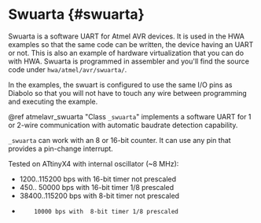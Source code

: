 
Swuarta		{#swuarta}
=======

Swuarta is a software UART for Atmel AVR devices. It is used in the HWA examples
so that the same code can be written, the device having an UART or not. This is
also an example of hardware virtualization that you can do with HWA. Swuarta is
programmed in assembler and you'll find the source code under
`hwa/atmel/avr/swuarta/`.

In the examples, the swuart is configured to use the same I/O pins as Diabolo so
that you will not have to touch any wire between programming and executing the
example.

@ref atmelavr_swuarta "Class `_swuarta`" implements a software UART for 1 or
2-wire communication with automatic baudrate detection capability.

`_swuarta` can work with an 8 or 16-bit counter. It can use any pin that
provides a pin-change interrupt.

Tested on ATtinyX4 with internal oscillator (~8 MHz):
-  1200..115200 bps with 16-bit timer not prescaled
-   450.. 50000 bps with 16-bit timer 1/8 prescaled
- 38400..115200 bps with  8-bit timer not prescaled
-         10000 bps with  8-bit timer 1/8 prescaled
